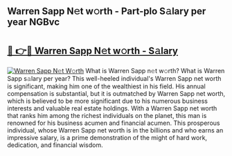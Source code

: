 ## Warren Sapp N𝚎t w𝚘rth - Part-plo S𝚊lary per year NGBvc

# <h2><a href="http://gc1xoif.nevu.top/?p=Warren+Sapp">🔗 👉🔴 Warren Sapp N𝚎t w𝚘rth - S𝚊lary</a></h2>

[![Warren Sapp N𝚎t W𝚘rth](https://i.imgur.com/Oavwk0R.jpeg)](http://gc1xoif.nevu.top/?p=Warren+Sapp)
What is Warren Sapp n𝚎t w𝚘rth? What is Warren Sapp s𝚊lary per year?
This well-heeled individual's Warren Sapp net worth is significant, making him one of the wealthiest in his field. His annual compensation is substantial, but it is outmatched by Warren Sapp net worth, which is believed to be more significant due to his numerous business interests and valuable real estate holdings. With a Warren Sapp net worth that ranks him among the richest individuals on the planet, this man is renowned for his business acumen and financial acumen. This prosperous individual, whose Warren Sapp net worth is in the billions and who earns an impressive salary, is a prime demonstration of the might of hard work, dedication, and financial wisdom.
